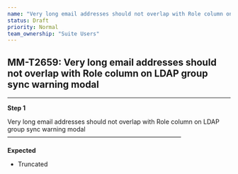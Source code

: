 ```yaml
---
name: "Very long email addresses should not overlap with Role column on LDAP group sync warning modal"
status: Draft
priority: Normal
team_ownership: "Suite Users"
---
```


## MM-T2659: Very long email addresses should not overlap with Role column on LDAP group sync warning modal

---

**Step 1**

Very long email addresses should not overlap with Role column on LDAP group sync warning modal\
————————————————————————————

**Expected**

- Truncated
